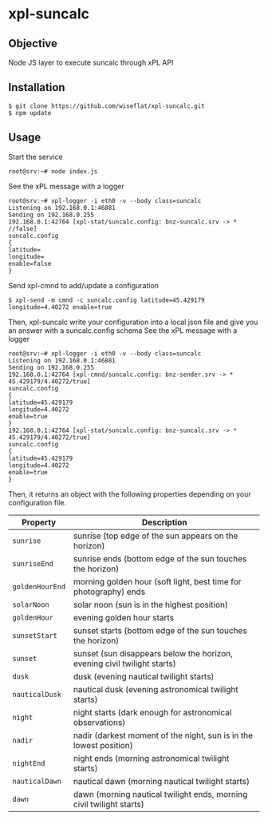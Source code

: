 # xpl-suncalc

## Objective

Node JS layer to execute suncalc through xPL API

## Installation

    $ git clone https://github.com/wiseflat/xpl-suncalc.git
    $ npm update

## Usage

Start the service

    root@srv:~# node index.js

See the xPL message with a logger

    root@srv:~# xpl-logger -i eth0 -v --body class=suncalc
    Listening on 192.168.0.1:46881
    Sending on 192.168.0.255
    192.168.0.1:42764 [xpl-stat/suncalc.config: bnz-suncalc.srv -> * //false]
    suncalc.config
    {
    latitude=
    longitude=
    enable=false
    }

Send xpl-cmnd to add/update a configuration

    $ xpl-send -m cmnd -c suncalc.config latitude=45.429179 longitude=4.40272 enable=true

Then, xpl-suncalc write your configuration into a local json file and give you an answer with a suncalc.config schema
See the xPL message with a logger

    root@srv:~# xpl-logger -i eth0 -v --body class=suncalc
    Listening on 192.168.0.1:46881
    Sending on 192.168.0.255
    192.168.0.1:42764 [xpl-cmnd/suncalc.config: bnz-sender.srv -> * 45.429179/4.40272/true]
    suncalc.config
    {
    latitude=45.429179
    longitude=4.40272
    enable=true
    }
    192.168.0.1:42764 [xpl-stat/suncalc.config: bnz-suncalc.srv -> * 45.429179/4.40272/true]
    suncalc.config
    {
    latitude=45.429179
    longitude=4.40272
    enable=true
    }


Then, it returns an object with the following properties depending on your configuration file.

| Property        | Description                                                              |
| --------------- | ------------------------------------------------------------------------ |
| `sunrise`       | sunrise (top edge of the sun appears on the horizon)                     |
| `sunriseEnd`    | sunrise ends (bottom edge of the sun touches the horizon)                |
| `goldenHourEnd` | morning golden hour (soft light, best time for photography) ends         |
| `solarNoon`     | solar noon (sun is in the highest position)                              |
| `goldenHour`    | evening golden hour starts                                               |
| `sunsetStart`   | sunset starts (bottom edge of the sun touches the horizon)               |
| `sunset`        | sunset (sun disappears below the horizon, evening civil twilight starts) |
| `dusk`          | dusk (evening nautical twilight starts)                                  |
| `nauticalDusk`  | nautical dusk (evening astronomical twilight starts)                     |
| `night`         | night starts (dark enough for astronomical observations)                 |
| `nadir`         | nadir (darkest moment of the night, sun is in the lowest position)       |
| `nightEnd`      | night ends (morning astronomical twilight starts)                        |
| `nauticalDawn`  | nautical dawn (morning nautical twilight starts)                         |
| `dawn`          | dawn (morning nautical twilight ends, morning civil twilight starts)     |